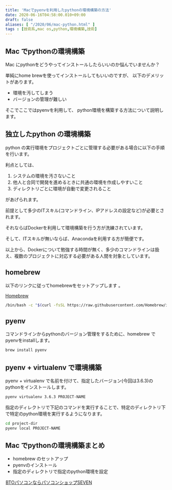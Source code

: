 ```yaml
---
title: 'Macでpyenvを利用したpythonの環境構築の方法'
date: 2020-06-16T04:58:00.010+09:00
draft: false
aliases: [ "/2020/06/mac-python.html" ]
tags : [技術系,mac os,python,環境構築,技術]
---
```


## Mac でpythonの環境構築

Mac にpythonをどうやってインストールしたらいいのか悩んでいませんか？

単純にhome brewを使ってインストールしてもいいのですが、
以下のデメリットがあります。
- 環境を汚してしまう
- バージョンの管理が難しい

そこでここではpyenvを利用して、
python環境を構築する方法について説明します。

## 独立したpython の環境構築

python の実行環境をプロジェクトごとに管理する必要がある場合に以下の手順を行います。

利点としては、

1.  システムの環境を汚さないこと
2.  他人と合同で開発を進めるときに共通の環境を作成しやすいこと
3.  ディレクトリごとに環境が自動で変更されること

があげられます。

前提として多少のITスキル(コマンドライン、IPアドレスの設定など)が必要とされます。

それならばDockerを利用して環境構築を行う方が洗練されています。

そして、ITスキルが無いならば、Anacondaを利用する方が簡便です。

以上から、Dockerについて勉強する時間が無く、多少のコマンドラインは扱え、複数のプロジェクトに対応する必要がある人間を対象としています。

## homebrew

以下のリンクに従ってhomebrewをセットアップします 。

[Homebrew](https://brew.sh/index_ja)

```sh
/bin/bash -c "$(curl -fsSL https://raw.githubusercontent.com/Homebrew/install/master/install.sh)"  

```

## pyenv

コマンドラインからpythonのバージョン管理をするために、homebrew でpyenvをinstallします。

```sh
brew install pyenv
```

## pyenv + virtualenv で環境構築

pyenv + virtualenv で名前を付けて、指定したバージョン(今回は3.6.3)のpythonをインストールします。

```sh
pyenv virtualenv 3.6.3 PROJECT-NAME 
```

指定のディレクトリで下記のコマンドを実行することで、特定のディレクトリ下で特定のpython環境を実行するようになります。

```sh
cd project-dir   
pyenv local PROJECT-NAME
```

## Mac でpythonの環境構築まとめ

*   homebrew のセットアップ
*   pyenvのインストール
*   指定のディレクトリで指定のpython環境を設定

<a href="//ck.jp.ap.valuecommerce.com/servlet/referral?sid=3563352&pid=887689136" rel="nofollow"><img src="//ad.jp.ap.valuecommerce.com/servlet/gifbanner?sid=3563352&pid=887689136" height="1" width="1" border="0">BTOパソコンならパソコンショップSEVEN</a>